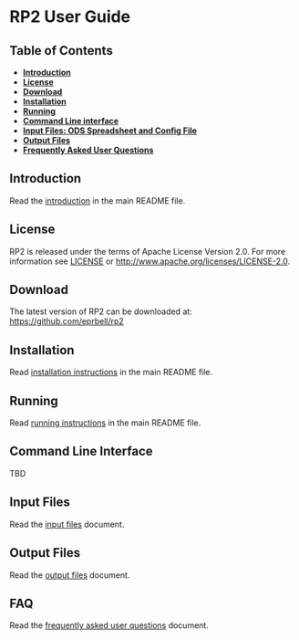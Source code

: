 # RP2 User Guide

## Table of Contents
* **[Introduction](#introduction)**
* **[License](#license)**
* **[Download](#download)**
* **[Installation](#installation)**
* **[Running](#running)**
* **[Command Line interface](#command-line-interface)**
* **[Input Files: ODS Spreadsheet and Config File](#input-files)**
* **[Output Files](#output-files)**
* **[Frequently Asked User Questions](#faq)**

## Introduction
Read the [introduction](../README.md#introduction) in the main README file.

## License
RP2 is released under the terms of Apache License Version 2.0. For more information see [LICENSE](../LICENSE) or http://www.apache.org/licenses/LICENSE-2.0.

## Download
The latest version of RP2 can be downloaded at: https://github.com/eprbell/rp2

## Installation
Read [installation instructions](../README.md#installation) in the main README file.

## Running
Read [running instructions](../README.md#running) in the main README file.

## Command Line Interface
TBD

## Input Files
Read the [input files](input_files.md) document.

## Output Files
Read the [output files](output_files.md) document.

## FAQ
Read the [frequently asked user questions](user_faq.md) document.
